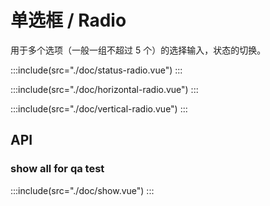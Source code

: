 # 单选框 / Radio

用于多个选项（一般一组不超过 5 个）的选择输入，状态的切换。

:::include(src="./doc/status-radio.vue")
:::

:::include(src="./doc/horizontal-radio.vue")
:::

:::include(src="./doc/vertical-radio.vue")
:::

## API

<api-doc name="Radio" :doc="require('./api.json')"></api-doc>

<api-doc name="RadioGroup" :doc="require('../radio-group/api.json')"></api-doc>

### show all for qa test

:::include(src="./doc/show.vue")
:::
